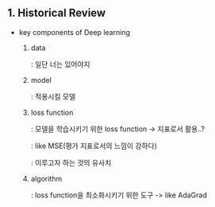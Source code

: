 ## 1. Historical Review

- key components of Deep learning

  1. data

     : 일단 너는 있어야지

  2. model

     : 적용시킬 모델

  3. loss function

     : 모델을 학습시키기 위한 loss function -> 지표로서 활용..?

     : like MSE(평가 지표로서의 느낌이 강하다)

     : 이루고자 하는 것의 유사치

  4. algorithm

     : loss function을 최소화시키기 위한 도구 -> like AdaGrad